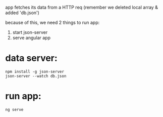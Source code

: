 app fetches its data from a HTTP req
(remember we deleted local array & added 'db.json')

because of this, we need 2 things to run app:

1. start json-server
2. serve angular app

# data server:
```
npm install -g json-server
json-server --watch db.json
```

# run app:
```
ng serve
```
